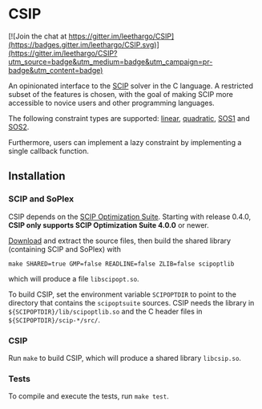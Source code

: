 # CSIP

[![Join the chat at https://gitter.im/leethargo/CSIP](https://badges.gitter.im/leethargo/CSIP.svg)](https://gitter.im/leethargo/CSIP?utm_source=badge&utm_medium=badge&utm_campaign=pr-badge&utm_content=badge)

An opinionated interface to the [SCIP](http://scip.zib.de/) solver in
the C language. A restricted subset of the features is chosen, with
the goal of making SCIP more accessible to novice users and other
programming languages.

The following constraint types are supported:
[linear](http://scip.zib.de/doc/html/cons__linear_8h.php),
[quadratic](http://scip.zib.de/doc/html/cons__quadratic_8h.php),
[SOS1](http://scip.zib.de/doc/html/cons__sos1_8h.php) and
[SOS2](http://scip.zib.de/doc/html/cons__sos2_8h.php).

Furthermore, users can implement a lazy constraint by implementing a
single callback function.

## Installation

### SCIP and SoPlex

CSIP depends on the [SCIP Optimization Suite](http://scip.zib.de/#scipoptsuite).
Starting with release 0.4.0, **CSIP only supports SCIP Optimization Suite
4.0.0** or newer.

[Download](http://scip.zib.de/download.php?fname=scipoptsuite-4.0.0.tgz)
and extract the source files, then build the shared library
(containing SCIP and SoPlex) with

    make SHARED=true GMP=false READLINE=false ZLIB=false scipoptlib
    
which will produce a file `libscipopt.so`.

To build CSIP, set the environment variable `SCIPOPTDIR` to point to the
directory that contains the `scipoptsuite` sources. CSIP needs the library in
`${SCIPOPTDIR}/lib/scipoptlib.so` and the C header files in
`${SCIPOPTDIR}/scip-*/src/`.

### CSIP

Run `make` to build CSIP, which will produce a shared library
`libcsip.so`.

### Tests

To compile and execute the tests, run `make test`.
